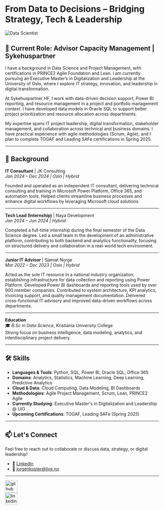 # From Data to Decisions – Bridging Strategy, Tech & Leadership
![Data Scientist](https://miro.medium.com/max/870/1*14v1pUZwr516557dpS-oYw.jpeg)

## 💼 Current Role: Advisor Capacity Management | Sykehuspartner

I have a background in Data Science and Project Management, with certifications in PRINCE2 Agile Foundation and Lean. I am currently pursuing an Executive Master’s in Digitalization and Leadership at the University of Oslo, where I explore IT strategy, innovation, and leadership in digital transformation.

At Sykehuspartner HF, I work with data-driven decision support, Power BI reporting, and resource management in a project and portfolio management context. I have developed data models in Oracle SQL to support better project prioritization and resource allocation across departments.

My expertise spans IT project leadership, digital transformation, stakeholder management, and collaboration across technical and business domains. I have practical experience with agile methodologies (Scrum, Agile), and I plan to complete TOGAF and Leading SAFe certifications in Spring 2025.

---

## 🧠 Background

**IT Consultant** | JK Consulting  
*Jan 2024 – Dec 2024 | Oslo | Hybrid*

Founded and operated as an independent IT consultant, delivering technical consulting and training in Microsoft Power Platform, Office 365, and automation tools. Helped clients streamline business processes and enhance digital workflows by leveraging Microsoft cloud solutions.

---

**Tech Lead (Internship)** | Naya Development  
*Jan 2024 – Jun 2024 | Hybrid*

Completed a full-time internship during the final semester of the Data Science degree. Led a small team in the development of an administrative platform, contributing to both backend and analytics functionality, focusing on structured delivery and collaboration in a real-world tech environment.

---

**Junior IT Advisor** | Sjømat Norge  
*Mar 2022 – Dec 2023 | Oslo | Hybrid*

Acted as the sole IT resource in a national industry organization, establishing infrastructure for data collection and reporting using Power Platform. Developed Power BI dashboards and reporting tools used by over 900 member companies. Contributed to system architecture, KPI analytics, invoicing support, and quality management documentation. Delivered cross-functional IT advisory and improved data-driven workflows across departments.

---

**Education**  
🎓 *B.Sc in Data Science*, Kristiania University College  
 Strong focus on business intelligence, data modeling, analytics, and interdisciplinary project delivery.

---

## 🛠️ Skills

- **Languages & Tools**: Python, SQL, Power BI, Oracle SQL, Office 365  
- **Domains**: Analytics, Statistics, Machine Learning, Deep Learning, Predictive Analytics  
- **Cloud & Data**: Cloud Computing, Data Modeling, BI Dashboards  
- **Methodologies**: Agile Project Management, Scrum, Lean, PRINCE2 Agile  
- **Currently Studying**: Executive Master's in Digitalization and Leadership @ UiO  
- **Upcoming Certifications**: TOGAF, Leading SAFe (Spring 2025)

---

## 📫 Let's Connect

Feel free to reach out to collaborate or discuss data, strategy, or digital leadership!

- 🔗 [LinkedIn](https://www.linkedin.com/in/jørgen-andre-koster-0b3760190/)
- 📧 jorgenkoster@live.no

---

[<img src='https://cdn.jsdelivr.net/npm/simple-icons@3.0.1/icons/github.svg' alt='github' height='40'>](https://github.com/Kozter)  
[<img src='https://cdn.jsdelivr.net/npm/simple-icons@3.0.1/icons/linkedin.svg' alt='linkedin' height='40'>](https://www.linkedin.com/in/jørgen-andre-koster-0b3760190/)
